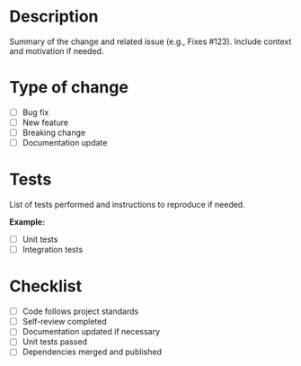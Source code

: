 # Description
Summary of the change and related issue (e.g., Fixes #123). Include context and motivation if needed.

# Type of change
- [ ] Bug fix
- [ ] New feature
- [ ] Breaking change
- [ ] Documentation update

# Tests
List of tests performed and instructions to reproduce if needed.

**Example:**
- [ ] Unit tests
- [ ] Integration tests

# Checklist
- [ ] Code follows project standards
- [ ] Self-review completed
- [ ] Documentation updated if necessary
- [ ] Unit tests passed
- [ ] Dependencies merged and published
